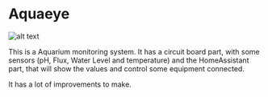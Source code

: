 # Aquaeye

![alt text](https://github.com/alexantao/aquaeye/blob/main/aquaeye-logo.jpg?raw=true)


This is a Aquarium monitoring system.
It has a circuit board part, with some sensors (pH, Flux, Water Level and temperature) and the HomeAssistant part, that will show the values and control some equipment connected.

It has a lot of improvements to make.


